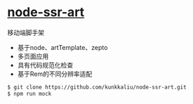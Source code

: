 # [node-ssr-art](https://github.com/kunkkaliu/node-ssr-art)


移动端脚手架

- 基于node、artTemplate、zepto
- 多页面应用
- 具有代码规范化检查
- 基于Rem的不同分辨率适配

```sh
$ git clone https://github.com/kunkkaliu/node-ssr-art.git
$ npm run mock
```